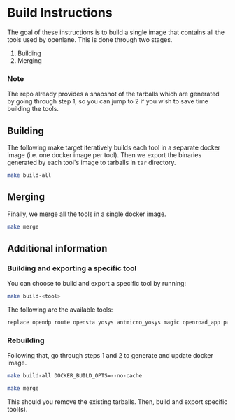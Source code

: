 # Build Instructions

The goal of these instructions is to build a single image that contains all the tools used by openlane.
This is done through two stages.

1. Building
2. Merging

### Note

The repo already provides a snapshot of the tarballs which are generated by going through step 1, so you can jump to 2 if you wish to save time building the tools.

## Building

The following make target iteratively builds each tool in a separate docker image (i.e. one docker image per tool). Then we export the binaries generated by each tool's image to tarballs in `tar` directory.

```bash
make build-all
```

## Merging

Finally, we merge all the tools in a single docker image.

```bash
make merge
```

## Additional information 

### Building and exporting a specific tool

You can choose to build and export a specific tool by running:

```bash
make build-<tool>
```

The following are the available tools:

```bash
replace opendp route opensta yosys antmicro_yosys magic openroad_app padring netgen vlogtoverilog openphysyn cvc
```

### Rebuilding
Following that, go through steps 1 and 2 to generate and update docker image.

```bash
make build-all DOCKER_BUILD_OPTS=--no-cache

make merge
```

This should you remove the existing tarballs. Then, build and export specific tool(s).



